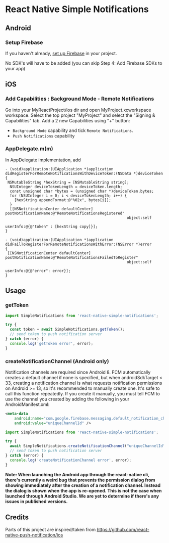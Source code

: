 # React Native Simple Notifications

## Android

### Setup Firebase

If you haven't already, [set up Firebase](https://firebase.google.com/docs/android/setup) in your project.

No SDK's will have to be added (you can skip Step 4: Add Firebase SDKs to your app)

## iOS

### Add Capabilities : Background Mode - Remote Notifications

Go into your MyReactProject/ios dir and open MyProject.xcworkspace workspace.
Select the top project "MyProject" and select the "Signing & Capabilities" tab.
Add a 2 new Capabilities using "+" button:

- `Background Mode` capability and tick `Remote Notifications`.
- `Push Notifications` capability

### AppDelegate.m(m)

In AppDelegate implementation, add

```objc
- (void)application:(UIApplication *)application didRegisterForRemoteNotificationsWithDeviceToken:(NSData *)deviceToken
{
 NSMutableString *hexString = [NSMutableString string];
  NSUInteger deviceTokenLength = deviceToken.length;
  const unsigned char *bytes = (unsigned char *)deviceToken.bytes;
  for (NSUInteger i = 0; i < deviceTokenLength; i++) {
    [hexString appendFormat:@"%02x", bytes[i]];
  }
  [[NSNotificationCenter defaultCenter] postNotificationName:@"RemoteNotificationsRegistered"
                                                      object:self
                                                    userInfo:@{@"token" : [hexString copy]}];
}

- (void)application:(UIApplication *)application didFailToRegisterForRemoteNotificationsWithError:(NSError *)error
{
 [[NSNotificationCenter defaultCenter] postNotificationName:@"RemoteNotificationsFailedToRegister"
                                                      object:self
                                                    userInfo:@{@"error": error}];
}
```

## Usage
### getToken
```ts
import SimpleNotifications from 'react-native-simple-notifications';

try {
  const token = await SimpleNotifications.getToken();
  // send token to push notification server
} catch (error) {
  console.log('getToken error', error);
}
```

### createNotificationChannel (Android only)
Notification channels are required since Android 8. FCM automatically creates a default channel if none is specified, but when androidSdkTarget < 33, creating a notification channel is what requests notification permissions on Android >= 13, so it's recommended to manually create one.
It's safe to call this function repeatedly.
If you create it manually, you must tell FCM to use the channel you created by adding the following in your AndroidManifest.xml:
```xml
<meta-data
    android:name="com.google.firebase.messaging.default_notification_channel_id"
    android:value="uniqueChannelId" />
```
```ts
import SimpleNotifications from 'react-native-simple-notifications';

try {
  await SimpleNotifications.createNotificationChannel("uniqueChannelId", "uniqueChannelName");
  // send token to push notification server
} catch (error) {
  console.log('createNotificationChannel error', error);
}
```
**Note: When launching the Android app through the react-native cli, there's currently a weird bug that prevents the permission dialog from showing immediately after the creation of a notification channel. Instead the dialog is shown when the app is re-opened. This is not the case when launched through Android Studio. We are yet to determine if there's any issues in published versions.**

## Credits

Parts of this project are inspired/taken from https://github.com/react-native-push-notification/ios
